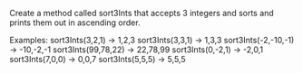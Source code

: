 Create a method called sort3Ints that accepts 3 integers and sorts and prints them out in ascending order.

Examples:
    sort3Ints(3,2,1) ->  1,2,3
    sort3Ints(3,3,1) ->  1,3,3
    sort3Ints(-2,-10,-1) ->  -10,-2,-1
    sort3Ints(99,78,22) ->  22,78,99
    sort3Ints(0,-2,1) ->  -2,0,1
    sort3Ints(7,0,0) ->  0,0,7
    sort3Ints(5,5,5) ->  5,5,5


